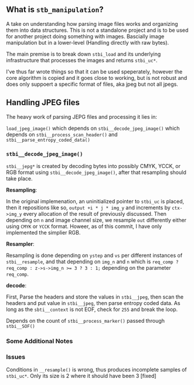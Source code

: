 What is `stb_manipulation`?
--------

A take on understanding how parsing image files works and organizing them into data structures. This is not a standalone project and is to be used for another project doing something with images. Bascially image manipulation but in a lower-level (Handling directly with raw bytes).

The main premise is to break down `stbi_load` and its underlying infrastructure that processes the images and returns `stbi_uc*`.

I've thus far wrote things so that it can be used speperately, however the core algorithm is copied and it goes close to working, but is not robust and does only suppoert a specific format of files, aka jpeg but not all jpegs. 

Handling JPEG files
---------

The heavy work of parsing JEPG files and processing it lies in:

`load_jpeg_image()` which depends on `stbi__decode_jpeg_image()` which depends on  `stbi__process_scan_header()` and `stbi__parse_entropy_coded_data()`

### `stbi__decode_jpeg_image()`

`stbi__jepg*` is created by decoding bytes into possibly CMYK, YCCK, or RGB format using  `stbi__decode_jpeg_image()`, after that resampling should take place.

__Resampling__:

In the original implemenation, an uninitialized pointer to `stbi_uc` is placed, then it repositions like so, `output +i * j * img_y` and increments by `ctx->img_y` every allocation of the result of previously discussed. Then
depending on `n` and image channel size, we resample `out` differently either using `CMYK` or `YCCK` format. Howeer, as of this commit, I have only implemented the simplier RGB.


__Resampler__:

Resampling is done depending on `ystep` and `vs` per different instances of `stbi__resample`, and that depending on `img_n` and `n` which is `req_comp ? req_comp : z->s->img_n >= 3 ? 3 : 1;` depending on the parameter `req_comp`.

__decode__:

First, Parse the headers and store the values in `stbi__jpeg`, then scan the headers and put value in `stbi__jpeg`, then parse entropy coded data. As long as the `sbti__context` is not EOF, check for `255` and break the loop.

Depends on the count of `stbi__process_marker()` passed through `stbi__SOF()`
### Some Additional Notes 

### Issues 

Conditions in `__resample()` is wrong, thus produces incomplete samples of `stbi_uc*`. Only its size is 2 where it should have been 3 [fixed]
